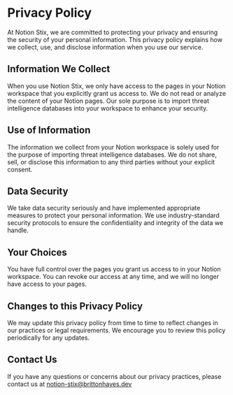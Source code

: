 # Privacy Policy

At Notion Stix, we are committed to protecting your privacy and ensuring the security of your personal information. This privacy policy explains how we collect, use, and disclose information when you use our service.

## Information We Collect

When you use Notion Stix, we only have access to the pages in your Notion workspace that you explicitly grant us access to. We do not read or analyze the content of your Notion pages. Our sole purpose is to import threat intelligence databases into your workspace to enhance your security.

## Use of Information

The information we collect from your Notion workspace is solely used for the purpose of importing threat intelligence databases. We do not share, sell, or disclose this information to any third parties without your explicit consent.

## Data Security

We take data security seriously and have implemented appropriate measures to protect your personal information. We use industry-standard security protocols to ensure the confidentiality and integrity of the data we handle.

## Your Choices

You have full control over the pages you grant us access to in your Notion workspace. You can revoke our access at any time, and we will no longer have access to your pages.

## Changes to this Privacy Policy

We may update this privacy policy from time to time to reflect changes in our practices or legal requirements. We encourage you to review this policy periodically for any updates.

## Contact Us

If you have any questions or concerns about our privacy practices, please contact us at [notion-stix@brittonhayes.dev](mailto:notion-stix@brittonhayes.dev)

